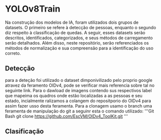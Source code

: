 # YOLOv8Train
Na construção dos modelos de IA, foram utilizados dois grupos de datasets. O primeiro se refere à detecção de pessoas, enquanto o segundo diz respeito à classificação de quedas. A seguir, esses datasets serão descritos, identificados, categorizados, e seus métodos de carregamento serão detalhados. Além disso, neste repositório, serão referenciados os métodos de normalização e sua compreensão para a identificação do uso correto.
## Detecção
  para a deteção foi utilizado o dataset dimponivilizado pelo proprio google atravez da feramento OIDv4, pode se verificar mais referencia sobre tal no seguinte link. Para o dawload de imagens contendo sus respectivos label que mapeima os quadros onde estão localizadas a as pessoas e seu estado, incialmente ralizamos a colangem do repositporio do OIDv4 para assim fazer usso desta feramenta. Para a clonagem usamo o branch uma feramenta de manipulação do git a seguinr esta o comando utilizado: 
  '''Git Bash
    git clone https://github.com/EscVM/OIDv4_ToolKit.git
    '''

## Clasificação
